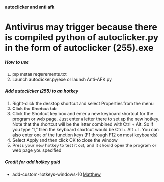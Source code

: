 __autoclicker and anti afk__

# Antivirus may trigger because there is compiled python of autoclicker.py in the form of autoclicker (255).exe

##### How to use
1. pip install requirements.txt
2. Launch autoclicker.py/exe or launch Anti-AFK.py

##### Add autoclicker (255) to an hotkey
1. Right-click the desktop shortcut and select Properties from the menu
2. Click the Shortcut tab
3. Click the Shortcut key box and enter a new keyboard shortcut for the program or web page. Just enter a letter there to set up the new hotkey. Note that the shortcut will be the letter combined with Ctrl + Alt. So if you type “I,” then the keyboard shortcut would be Ctrl + Alt + I. You can also enter one of the function keys (F1 through F12 on most keyboards)
4. Select Apply and then click OK to close the window
5. Press your new hotkey to test it out, and it should open the program or web page you specified

##### Credit for add hotkey guid
* add-custom-hotkeys-windows-10
[Matthew](https://www.alphr.com/add-custom-hotkeys-windows-10/)
